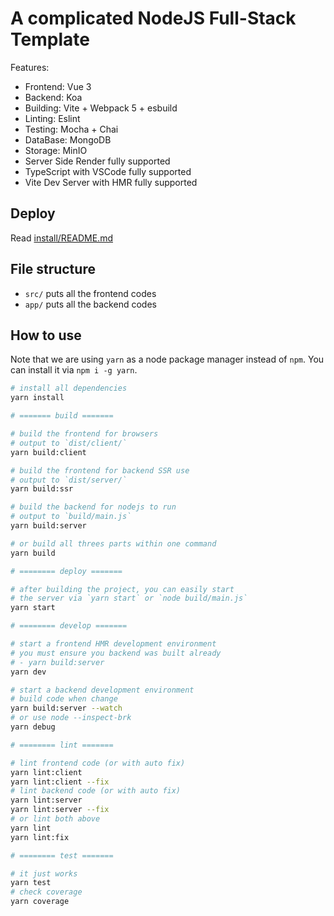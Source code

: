 # A complicated NodeJS Full-Stack Template

Features:

- Frontend: Vue 3
- Backend: Koa
- Building: Vite + Webpack 5 + esbuild
- Linting: Eslint
- Testing: Mocha + Chai
- DataBase: MongoDB
- Storage: MinIO
- Server Side Render fully supported
- TypeScript with VSCode fully supported
- Vite Dev Server with HMR fully supported

## Deploy

Read [install/README.md](./install/README.md)

## File structure

- `src/` puts all the frontend codes
- `app/` puts all the backend codes

## How to use

Note that we are using `yarn` as a node package manager instead of `npm`.
You can install it via `npm i -g yarn`.

```bash
# install all dependencies
yarn install

# ======= build =======

# build the frontend for browsers
# output to `dist/client/`
yarn build:client

# build the frontend for backend SSR use
# output to `dist/server/`
yarn build:ssr

# build the backend for nodejs to run
# output to `build/main.js`
yarn build:server

# or build all threes parts within one command
yarn build

# ======== deploy =======

# after building the project, you can easily start
# the server via `yarn start` or `node build/main.js`
yarn start

# ======== develop =======

# start a frontend HMR development environment
# you must ensure you backend was built already
# - yarn build:server
yarn dev

# start a backend development environment
# build code when change
yarn build:server --watch
# or use node --inspect-brk
yarn debug

# ======== lint =======

# lint frontend code (or with auto fix)
yarn lint:client
yarn lint:client --fix
# lint backend code (or with auto fix)
yarn lint:server
yarn lint:server --fix
# or lint both above
yarn lint
yarn lint:fix

# ======== test =======

# it just works
yarn test
# check coverage
yarn coverage

```
